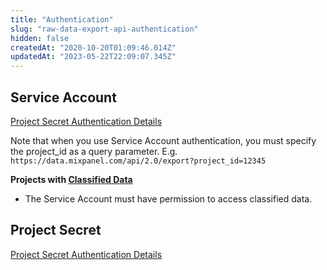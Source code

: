 ```yaml
---
title: "Authentication"
slug: "raw-data-export-api-authentication"
hidden: false
createdAt: "2020-10-20T01:09:46.014Z"
updatedAt: "2023-05-22T22:09:07.345Z"
---
```

## Service Account

[Project Secret Authentication Details](ref:authentication#service-accounts)

Note that when you use Service Account authentication, you must specify the project_id as a query parameter. E.g. `https://data.mixpanel.com/api/2.0/export?project_id=12345`

**Projects with [Classified Data](https://docs.mixpanel.com/docs/admin/data-governance/data-views-data-classification#data-classification)**

- The Service Account must have permission to access classified data.

## Project Secret

[Project Secret Authentication Details](ref:authentication#project-secret)